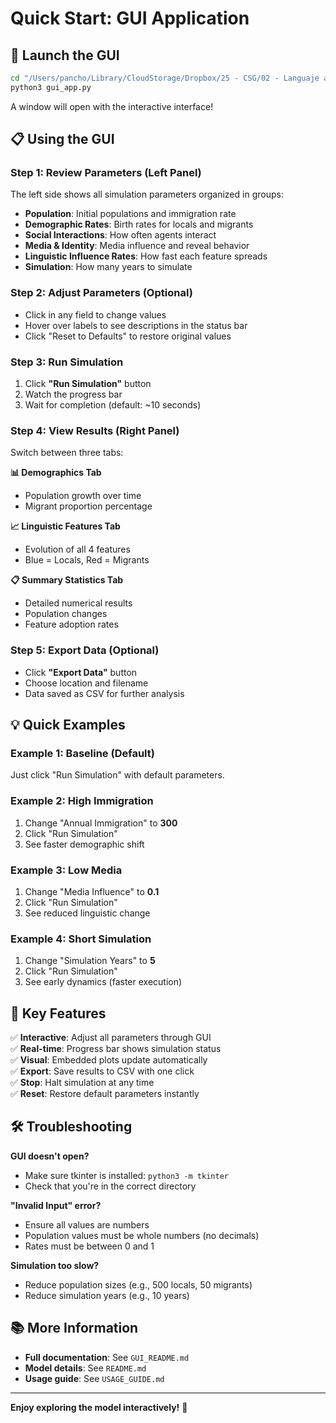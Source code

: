 # Quick Start: GUI Application

## 🚀 Launch the GUI

```bash
cd "/Users/pancho/Library/CloudStorage/Dropbox/25 - CSG/02 - Languaje and migration"
python3 gui_app.py
```

A window will open with the interactive interface!

## 📋 Using the GUI

### Step 1: Review Parameters (Left Panel)
The left side shows all simulation parameters organized in groups:
- **Population**: Initial populations and immigration rate
- **Demographic Rates**: Birth rates for locals and migrants
- **Social Interactions**: How often agents interact
- **Media & Identity**: Media influence and reveal behavior
- **Linguistic Influence Rates**: How fast each feature spreads
- **Simulation**: How many years to simulate

### Step 2: Adjust Parameters (Optional)
- Click in any field to change values
- Hover over labels to see descriptions in the status bar
- Click "Reset to Defaults" to restore original values

### Step 3: Run Simulation
1. Click **"Run Simulation"** button
2. Watch the progress bar
3. Wait for completion (default: ~10 seconds)

### Step 4: View Results (Right Panel)
Switch between three tabs:

**📊 Demographics Tab**
- Population growth over time
- Migrant proportion percentage

**📈 Linguistic Features Tab**
- Evolution of all 4 features
- Blue = Locals, Red = Migrants

**📋 Summary Statistics Tab**
- Detailed numerical results
- Population changes
- Feature adoption rates

### Step 5: Export Data (Optional)
- Click **"Export Data"** button
- Choose location and filename
- Data saved as CSV for further analysis

## 💡 Quick Examples

### Example 1: Baseline (Default)
Just click "Run Simulation" with default parameters.

### Example 2: High Immigration
1. Change "Annual Immigration" to **300**
2. Click "Run Simulation"
3. See faster demographic shift

### Example 3: Low Media
1. Change "Media Influence" to **0.1**
2. Click "Run Simulation"
3. See reduced linguistic change

### Example 4: Short Simulation
1. Change "Simulation Years" to **5**
2. Click "Run Simulation"
3. See early dynamics (faster execution)

## 🎯 Key Features

✅ **Interactive**: Adjust all parameters through GUI  
✅ **Real-time**: Progress bar shows simulation status  
✅ **Visual**: Embedded plots update automatically  
✅ **Export**: Save results to CSV with one click  
✅ **Stop**: Halt simulation at any time  
✅ **Reset**: Restore default parameters instantly  

## 🛠️ Troubleshooting

**GUI doesn't open?**
- Make sure tkinter is installed: `python3 -m tkinter`
- Check that you're in the correct directory

**"Invalid Input" error?**
- Ensure all values are numbers
- Population values must be whole numbers (no decimals)
- Rates must be between 0 and 1

**Simulation too slow?**
- Reduce population sizes (e.g., 500 locals, 50 migrants)
- Reduce simulation years (e.g., 10 years)

## 📚 More Information

- **Full documentation**: See `GUI_README.md`
- **Model details**: See `README.md`
- **Usage guide**: See `USAGE_GUIDE.md`

---

**Enjoy exploring the model interactively!** 🎉
